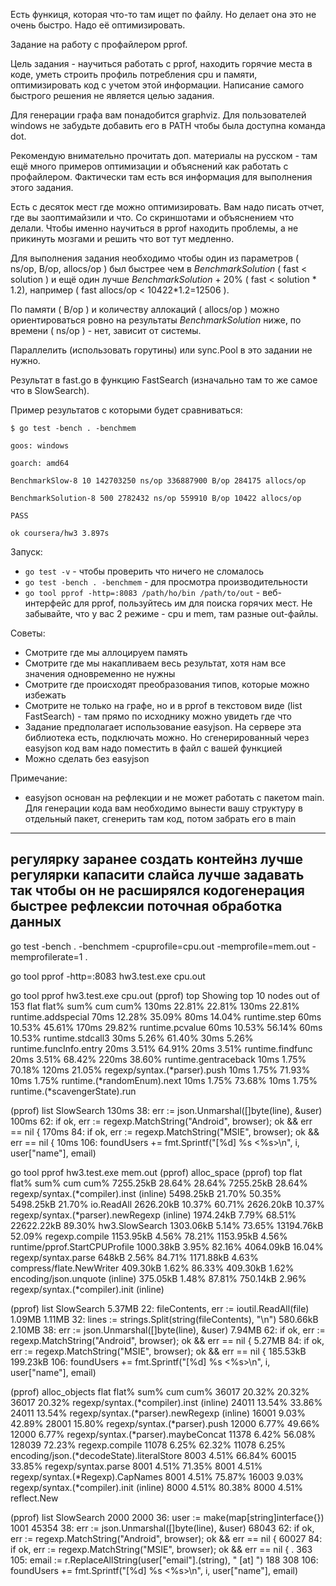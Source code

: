 Есть функиця, которая что-то там ищет по файлу. Но делает она это не очень быстро. Надо её оптимизировать.

Задание на работу с профайлером pprof.

Цель задания - научиться работать с pprof, находить горячие места в коде, уметь строить профиль потребления cpu и памяти, оптимизировать код с учетом этой информации. Написание самого быстрого решения не является целью задания.

Для генерации графа вам понадобится graphviz. Для пользователей windows не забудьте добавить его в PATH чтобы была доступна команда dot.

Рекомендую внимательно прочитать доп. материалы на русском - там ещё много примеров оптимизации и объяснений как работать с профайлером. Фактически там есть вся информация для выполнения этого задания.

Есть с десяток мест где можно оптимизировать.
Вам надо писать отчет, где вы заоптимайзили и что. Со скриншотами и объяснением что делали. Чтобы именно научиться в pprof находить проблемы, а не прикинуть мозгами и решить что вот тут медленно.

Для выполнения задания необходимо чтобы один из параметров ( ns/op, B/op, allocs/op ) был быстрее чем в *BenchmarkSolution* ( fast < solution ) и ещё один лучше *BenchmarkSolution* + 20% ( fast < solution * 1.2), например ( fast allocs/op < 10422*1.2=12506 ).

По памяти ( B/op ) и количеству аллокаций ( allocs/op ) можно ориентироваться ровно на результаты *BenchmarkSolution* ниже, по времени ( ns/op ) - нет, зависит от системы.

Параллелить (использовать горутины) или sync.Pool в это задании не нужно.

Результат в fast.go в функцию FastSearch (изначально там то же самое что в SlowSearch).

Пример результатов с которыми будет сравниваться:
```
$ go test -bench . -benchmem

goos: windows

goarch: amd64

BenchmarkSlow-8 10 142703250 ns/op 336887900 B/op 284175 allocs/op

BenchmarkSolution-8 500 2782432 ns/op 559910 B/op 10422 allocs/op

PASS

ok coursera/hw3 3.897s
```

Запуск:
* `go test -v` - чтобы проверить что ничего не сломалось
* `go test -bench . -benchmem` - для просмотра производительности
* `go tool pprof -http=:8083 /path/ho/bin /path/to/out` - веб-интерфейс для pprof, пользуйтесь им для поиска горячих мест. Не забывайте, что у вас 2 режиме - cpu и mem, там разные out-файлы.

Советы:
* Смотрите где мы аллоцируем память
* Смотрите где мы накапливаем весь результат, хотя нам все значения одновременно не нужны
* Смотрите где происходят преобразования типов, которые можно избежать
* Смотрите не только на графе, но и в pprof в текстовом виде (list FastSearch) - там прямо по исходнику можно увидеть где что
* Задание предполагает использование easyjson. На сервере эта библиотека есть, подключать можно. Но сгенерированный через easyjson код вам надо поместить в файл с вашей функцией
* Можно сделать без easyjson

Примечание:
* easyjson основан на рефлекции и не может работать с пакетом main. Для генерации кода вам необходимо вынести вашу структуру в отдельный пакет, сгенерить там код, потом забрать его в main

---
регулярку заранее создать
контейнз лучше регулярки
капасити слайса лучше задавать так чтобы он не расширялся
кодогенерация быстрее рефлексии
поточная обработка данных
---
go test -bench . -benchmem -cpuprofile=cpu.out -memprofile=mem.out -memprofilerate=1 . 

go tool pprof -http=:8083 hw3.test.exe cpu.out

go tool pprof hw3.test.exe cpu.out
(pprof) top
Showing top 10 nodes out of 153
      flat  flat%   sum%        cum   cum%
     130ms 22.81% 22.81%      130ms 22.81%  runtime.addspecial
      70ms 12.28% 35.09%       80ms 14.04%  runtime.step
      60ms 10.53% 45.61%      170ms 29.82%  runtime.pcvalue
      60ms 10.53% 56.14%       60ms 10.53%  runtime.stdcall3
      30ms  5.26% 61.40%       30ms  5.26%  runtime.funcInfo.entry
      20ms  3.51% 64.91%       20ms  3.51%  runtime.findfunc
      20ms  3.51% 68.42%      220ms 38.60%  runtime.gentraceback
      10ms  1.75% 70.18%      120ms 21.05%  regexp/syntax.(*parser).push
      10ms  1.75% 71.93%       10ms  1.75%  runtime.(*randomEnum).next
      10ms  1.75% 73.68%       10ms  1.75%  runtime.(*scavengerState).run

(pprof) list SlowSearch
 130ms     38:           err := json.Unmarshal([]byte(line), &user)
100ms     62:                   if ok, err := regexp.MatchString("Android", browser); ok && err == nil {
 170ms     84:                   if ok, err := regexp.MatchString("MSIE", browser); ok && err == nil {
     10ms    106:           foundUsers += fmt.Sprintf("[%d] %s <%s>\n", i, user["name"], email)

go tool pprof hw3.test.exe mem.out
(pprof) alloc_space
(pprof) top 
      flat  flat%   sum%        cum   cum%
 7255.25kB 28.64% 28.64%  7255.25kB 28.64%  regexp/syntax.(*compiler).inst (inline)
 5498.25kB 21.70% 50.35%  5498.25kB 21.70%  io.ReadAll
 2626.20kB 10.37% 60.71%  2626.20kB 10.37%  regexp/syntax.(*parser).newRegexp (inline)
 1974.24kB  7.79% 68.51% 22622.22kB 89.30%  hw3.SlowSearch
 1303.06kB  5.14% 73.65% 13194.76kB 52.09%  regexp.compile
 1153.95kB  4.56% 78.21%  1153.95kB  4.56%  runtime/pprof.StartCPUProfile
 1000.38kB  3.95% 82.16%  4064.09kB 16.04%  regexp/syntax.parse
     648kB  2.56% 84.71%  1171.88kB  4.63%  compress/flate.NewWriter
  409.30kB  1.62% 86.33%   409.30kB  1.62%  encoding/json.unquote (inline)
  375.05kB  1.48% 87.81%   750.14kB  2.96%  regexp/syntax.(*compiler).init (inline)

(pprof) list SlowSearch 
 5.37MB     22:   fileContents, err := ioutil.ReadAll(file)
 1.09MB     1.11MB     32:   lines := strings.Split(string(fileContents), "\n")
 580.66kB     2.10MB     38:           err := json.Unmarshal([]byte(line), &user)
 7.94MB     62:                   if ok, err := regexp.MatchString("Android", browser); ok && err == nil {
 5.27MB     84:                   if ok, err := regexp.MatchString("MSIE", browser); ok && err == nil {
 185.53kB   199.23kB    106:           foundUsers += fmt.Sprintf("[%d] %s <%s>\n", i, user["name"], email)


(pprof) alloc_objects
      flat  flat%   sum%        cum   cum%
     36017 20.32% 20.32%      36017 20.32%  regexp/syntax.(*compiler).inst (inline)
     24011 13.54% 33.86%      24011 13.54%  regexp/syntax.(*parser).newRegexp (inline)
     16001  9.03% 42.89%      28001 15.80%  regexp/syntax.(*parser).push
     12000  6.77% 49.66%      12000  6.77%  regexp/syntax.(*parser).maybeConcat
     11378  6.42% 56.08%     128039 72.23%  regexp.compile
     11078  6.25% 62.32%      11078  6.25%  encoding/json.(*decodeState).literalStore
      8003  4.51% 66.84%      60015 33.85%  regexp/syntax.parse
      8001  4.51% 71.35%       8001  4.51%  regexp/syntax.(*Regexp).CapNames
      8001  4.51% 75.87%      16003  9.03%  regexp/syntax.(*compiler).init (inline)
      8000  4.51% 80.38%       8000  4.51%  reflect.New

(pprof) list SlowSearch
 2000       2000     36:           user := make(map[string]interface{})
   1001      45354     38:           err := json.Unmarshal([]byte(line), &user)
    68043     62:                   if ok, err := regexp.MatchString("Android", browser); ok && err == nil {
           60027     84:                   if ok, err := regexp.MatchString("MSIE", browser); ok && err == nil {
             .        363    105:           email := r.ReplaceAllString(user["email"].(string), " [at] ")
       188        308    106:           foundUsers += fmt.Sprintf("[%d] %s <%s>\n", i, user["name"], email)


